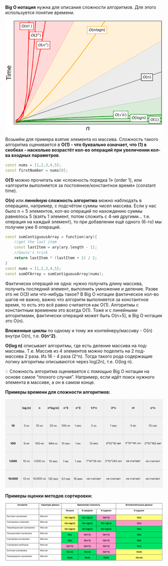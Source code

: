 **Big O нотация** нужна для описания сложности алгоритмов. Для этого используется понятие времени.

![Untitled](../image-storage/Untitled%208.png)

Возьмём для примера взятие элемента из массива. Сложность такого алгоритма оценивается в **О(1) - что буквально означает, что (1) в скобках - насколько возрастёт кол-во операций при увеличении кол-ва входных параметров**.

```cpp
const nums = [1,2,3,4,5];
const firstNumber = nums[0];
```

**O(1)** можно прочитать как «сложность порядка 1» (order 1), или «алгоритм выполняется за постоянное/константное время» (constant time).

**О(n)** или **линейную сложность алгоритма** можно наблюдать в операциях, например, с подсчётом суммы чисел массива. Если у нас было n = 5 элементов, кол-во операций по нахождению суммы равнялось 5 (взять 1 элемент, потом сложить с 4-мя другими… т.е. операция на каждый элемент), то при добавлении ещё одного (6-го) мы получим уже 6 операций. 

```cpp
const sumContiguousArray = function(ary){
	//get the last item
	const lastItem = ary[ary.length - 1];
	//Gauss's trick
	return lastItem * (lastItem + 1) / 2;
}
const nums = [1,2,3,4,5];
const sumOfArray = sumContiguousArray(nums);
```

Фактически операций не одна: нужно получить длину массива, получить последний элемент, выполнить умножение и деление. Разве это не O(3) или что-нибудь такое? В Big O нотации фактическое кол-во шагов не важно, важно что алгоритм выполняется за константное время, то есть это всё равно считается как O(1). Алгоритмы с константным временем это всегда O(1). Тоже и с линейными алгоритмами, фактически операций может быть O(n+5), в Big O нотации это O(n).

**Вложенные циклы** по одному и тому же контейнеру/массиву - О(n) внутри O(n), т.е. **O(n^2)**.

**O(log n)** описывает алгоритмы, где есть деление массива на под-массивы. Т.е. Массив из 4 элементов можно поделить на 2 под-массива 2 раза. Из 16 - 4 раза (2^n). Тогда такого рода содержащие логику алгоритмы описываются через log(2n), т.е. O(log n).

<aside>
💡 Сложность алгоритма оценивается с помощью Big O нотации на основе самое “плохого случая”. Например, если идёт поиск нужного элемента в массиве, а он в самом конце.

</aside>

**Примеры времени для сложности алгоритмов:**

![Untitled](../image-storage/Untitled%209.png)

**Примеры оценки методов сортировки:**

![Untitled](../image-storage/Untitled%2010.png)